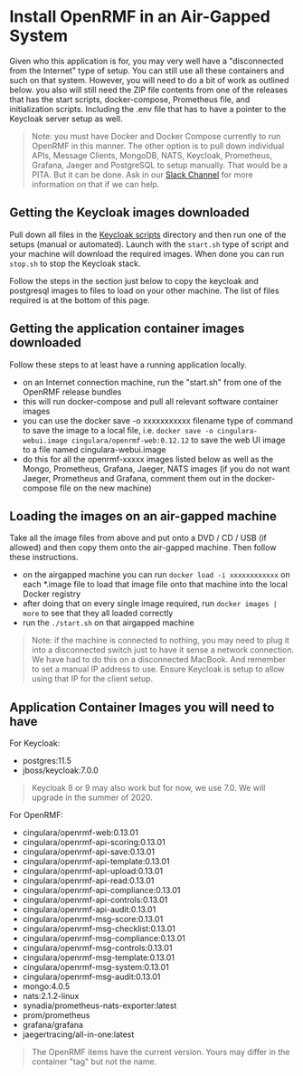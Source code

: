 # Install OpenRMF in an Air-Gapped System

Given who this application is for, you may very well have a "disconnected from the Internet" type of setup. You can still use all these containers and such on that system. However, you will need to do a bit of work as outlined below. you also will still need the ZIP file contents from one of the releases that has the start scripts, docker-compose, Prometheus file, and initialization scripts. Including the .env file that has to have a pointer to the Keycloak server setup as well. 

> Note: you must have Docker and Docker Compose currently to run OpenRMF in this manner. The other option is to pull down individual APIs, Message Clients, MongoDB, NATS, Keycloak, Prometheus, Grafana, Jaeger and PostgreSQL to setup manually. That would be a PITA. But it can be done. Ask in our [Slack Channel](https://join.slack.com/t/openrmftool/shared_invite/zt-ck8lqld0-8LD7k66mzj7WsIno9YFrMg) for more information on that if we can help. 

## Getting the Keycloak images downloaded
Pull down all files in the [Keycloak scripts](scripts/keycloak/) directory and then run one of the setups (manual or automated). Launch with the `start.sh` type of script and your machine will download the required images. When done you can run `stop.sh` to stop the Keycloak stack. 

Follow the steps in the section just below to copy the keycloak and postgresql images to files to load on your other machine. The list of files required is at the bottom of this page. 

## Getting the application container images downloaded
Follow these steps to at least have a running application locally. 

* on an Internet connection machine, run the "start.sh" from one of the OpenRMF release bundles
* this will run docker-compose and pull all relevant software container images
* you can use the docker save -o xxxxxxxxxxx filename type of command to save the image to a local file, i.e. `docker save -o cingulara-webui.image cingulara/openrmf-web:0.12.12` to save the web UI image to a file named cingulara-webui.image
* do this for all the openrmf-xxxxx images listed below as well as the Mongo, Prometheus, Grafana, Jaeger, NATS images (if you do not want Jaeger, Prometheus and Grafana, comment them out in the docker-compose file on the new machine)

## Loading the images on an air-gapped machine
Take all the image files from above and put onto a DVD / CD / USB (if allowed) and then copy them onto the air-gapped machine. Then follow these instructions. 

* on the airgapped machine you can run `docker load -i xxxxxxxxxxxx` on each *.image file to load that image file onto that machine into the local Docker registry
* after doing that on every single image required, run `docker images | more` to see that they all loaded correctly
* run the `./start.sh` on that airgapped machine

> Note: if the machine is connected to nothing, you may need to plug it into a disconnected switch just to have it sense a network connection. We have had to do this on a disconnected MacBook. And remember to set a manual IP address to use. Ensure Keycloak is setup to allow using that IP for the client setup. 

## Application Container Images you will need to have
For Keycloak:
* postgres:11.5
* jboss/keycloak:7.0.0

> Keycloak 8 or 9 may also work but for now, we use 7.0. We will upgrade in the summer of 2020. 

For OpenRMF:
* cingulara/openrmf-web:0.13.01
* cingulara/openrmf-api-scoring:0.13.01
* cingulara/openrmf-api-save:0.13.01
* cingulara/openrmf-api-template:0.13.01
* cingulara/openrmf-api-upload:0.13.01
* cingulara/openrmf-api-read:0.13.01
* cingulara/openrmf-api-compliance:0.13.01
* cingulara/openrmf-api-controls:0.13.01
* cingulara/openrmf-api-audit:0.13.01
* cingulara/openrmf-msg-score:0.13.01
* cingulara/openrmf-msg-checklist:0.13.01
* cingulara/openrmf-msg-compliance:0.13.01
* cingulara/openrmf-msg-controls:0.13.01
* cingulara/openrmf-msg-template:0.13.01
* cingulara/openrmf-msg-system:0.13.01
* cingulara/openrmf-msg-audit:0.13.01
* mongo:4.0.5
* nats:2.1.2-linux
* synadia/prometheus-nats-exporter:latest
* prom/prometheus
* grafana/grafana
* jaegertracing/all-in-one:latest

> The OpenRMF items have the current version. Yours may differ in the container "tag" but not the name. 